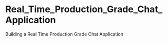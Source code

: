 # Real_Time_Production_Grade_Chat_Application
Building a Real Time Production Grade Chat Application
